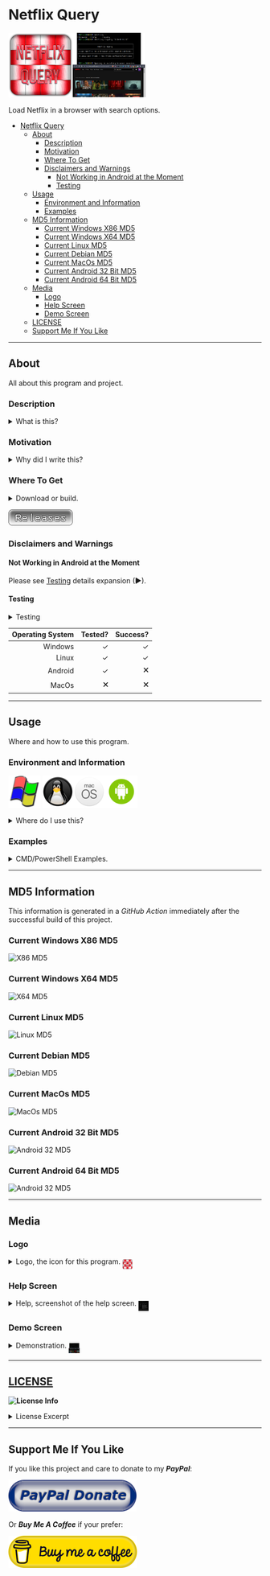 # Netflix Query

<img alt="Logo 1" src="docs/media/images/netflixq.png" height="128px"><img alt="Demo 1" src="docs/media/images/demo.png" height="128px">

Load Netflix in a browser with search options&#46;

- [Netflix Query](#netflix-query)
  - [About](#about)
    - [Description](#description)
    - [Motivation](#motivation)
    - [Where To Get](#where-to-get)
    - [Disclaimers and Warnings](#disclaimers-and-warnings)
      - [Not Working in Android at the Moment](#not-working-in-android-at-the-moment)
      - [Testing](#testing)
  - [Usage](#usage)
    - [Environment and Information](#environment-and-information)
    - [Examples](#examples)
  - [MD5 Information](#md5-information)
    - [Current Windows X86 MD5](#current-windows-x86-md5)
    - [Current Windows X64 MD5](#current-windows-x64-md5)
    - [Current Linux MD5](#current-linux-md5)
    - [Current Debian MD5](#current-debian-md5)
    - [Current MacOs MD5](#current-macos-md5)
    - [Current Android 32 Bit MD5](#current-android-32-bit-md5)
    - [Current Android 64 Bit MD5](#current-android-64-bit-md5)
  - [Media](#media)
    - [Logo](#logo)
    - [Help Screen](#help-screen)
    - [Demo Screen](#demo-screen)
  - [LICENSE](#license)
  - [Support Me If You Like](#support-me-if-you-like)

---

## About

All about this program and project&#46;

### Description

<details>
  <summary>What is this&#63;</summary>
  <p>
  This is a console tool for the <strong>Windows</strong>&#44; <strong>Linux</strong>&#44; <strong>MacOS</strong>&#44; and <strong>Android</strong> &#40;<i>Termux</i>&#41; command line environment help <strong>search for content</strong> or just <strong>open Netflix</strong> in the default browser or in one passed to the program via the <code>-b,--browser</code> switch&#46;
  </p>
</details>

### Motivation

<details>
  <summary>Why did I write this&#63;</summary>
  <p>
    A replacement for a usual script I write in various languages in the various environments that heps me automate quick searching for stuff on <i>Netflix</i> when sitting with my laptop while watching stuff with my wife&#46; She&#x27;ll &#x28;or I&#x29; will want to know if <i>Netflix</i> has something and I'll sometimes use my script &#x28;or <i>Zenity</i> gui&#x29; and do a aquick search&#x46; I wrote this as a somewhat more &#x22;portable&#x22; to have a backend for doing these searches easier&#46;
  </p>
</details>

### Where To Get

<details>
  <summary>Download or build&#46;</summary>
  <p>
  You can fork this repository and build yourself or you can download it at the current <a href="https://github.com/Lateralus138/netflixq/releases">Releases</a> page&#46;

  You can &#40;as with any of my projects&#41; fork and build this project yourself in keeping with the provided <a href="#LICENSE" >LICENSE</a> below.
  </p>
</details>

[![Releases](docs/media/images/releases.png)](https://github.com/Lateralus138/netflixq/releases)

### Disclaimers and Warnings

#### Not Working in Android at the Moment

Please see <a href="#testing">Testing</a> details expansion &#x28;&#x25B6;&#x29;&#46;

#### Testing

<details>
  <summary>Testing</summary>
  <p>
    This has been manually tested in Windows&#x2c; Linux&#x2c; and Android&#x2c; but not MacOs&#46; This is not currently working in Android&#x2c; but should by design&#46; I just haven&#x27;t had a chance to look at it yet and it&#x27;s not that big of a deal at the moment&#46; I do plan to get around to fixing it eventually&#46;
  </p>
</details>

|Operating System|Tested?|Success?|
|---:|---:|---:|
|Windows|&#x2713;|&#x2713;|
|Linux|&#x2713;|&#x2713;|
|Android|&#x2713;|&#128473;|
|MacOs|&#128473;|&#128473;|

---

## Usage

Where and how to use this program&#46;

### Environment and Information

![Windows Logo](./docs/media/images/windows_logo.png) ![Linux Logo](./docs/media/images/linux_logo.png)![MacOS Logo](./docs/media/images/macos_logo.png)![Android Logo](./docs/media/images/android_logo.png)

<details>
  <summary>Where do I use this&#63;</summary>
  <p>
  Like any cli tool &#40;or any executable for that matter&#41; this can be used in any available command line program&#47;emulator in <strong>Windows</strong> like <strong>CMD</strong> or <strong>PowerShell</strong>&#44; for example&#44; and should work in most available terminals&#46;
  
  This is a cross&#45;platform program and has been compiled for Windows&#44; Linux&#44; MacOS&#44; and Android &#40;Termux&#41;&#44; but the source is readily available and can be more than likely be built for most platforms&#46;

  The MacOs version has not been tested well &#40;only in a CI&#41; so if there any issues and you are in a direct MacOs environment and want to fork and work on the project yourself and or contribute to this project then you are free to do so as per the license provided&#46;

  Like any portable program in this can either be placed somewhere in your <code>%PATH%</code> and if not then when your run it you&#39;ll need to provide the direct path of the executable&#46;
  </p>
  <h4>Example Given</h4>
  <pre>
    <code> > & &#39;C:\Users\&#60;USERNAME&#62;\Bin\netflixq.exe&#39; /&#63; </code>
  </pre>
</details>

### Examples

<details>
  <summary>CMD/PowerShell Examples&#46;</summary>
  <p>Search for a movie&#46;</p>
  <img alt="democreen" src="docs/media/images/demo.png">
</details>

---

## MD5 Information

This information is generated in a *GitHub Action* immediately after the successful build of this project.

### Current Windows X86 MD5

![X86 MD5](https://img.shields.io/endpoint?url=https://raw.githubusercontent.com/Lateralus138/netflixq/master/docs/json/netflixq_x86_md5.json)

### Current Windows X64 MD5

![X64 MD5](https://img.shields.io/endpoint?url=https://raw.githubusercontent.com/Lateralus138/netflixq/master/docs/json/netflixq_x64_md5.json)


### Current Linux MD5

![Linux MD5](https://img.shields.io/endpoint?url=https://raw.githubusercontent.com/Lateralus138/netflixq/master/docs/json/netflixq_linux_md5.json)

### Current Debian MD5

![Debian MD5](https://img.shields.io/endpoint?url=https://raw.githubusercontent.com/Lateralus138/netflixq/master/docs/json/netflixq_debian_md5.json)


### Current MacOs MD5

![MacOs MD5](https://img.shields.io/endpoint?url=https://raw.githubusercontent.com/Lateralus138/netflixq/master/docs/json/netflixq_macos_md5.json)

### Current Android 32 Bit MD5

![Android 32 MD5](https://img.shields.io/endpoint?url=https://raw.githubusercontent.com/Lateralus138/netflixq/master/docs/json/netflixq_android_32_md5.json)

### Current Android 64 Bit MD5

![Android 32 MD5](https://img.shields.io/endpoint?url=https://raw.githubusercontent.com/Lateralus138/netflixq/master/docs/json/netflixq_android_64_md5.json)

---

## Media

### Logo

<details>
  <summary>Logo, the icon for this program&#46; <img alt="logo2" src="docs/media/images/netflixq.png" height="20px" align="middle"></summary>
  <img alt="logo2" src="docs/media/images/netflixq.png">
</details>

### Help Screen

<details>
  <summary>Help, screenshot of the help screen&#46; <img alt="helpscreen" src="docs/media/images/helpscreen.png" height="20px" align="middle"></summary>
  <img alt="helpscreen" src="docs/media/images/helpscreen.png">
</details>

### Demo Screen

<details>
  <summary>Demonstration&#46; <img alt="logo2" src="docs/media/images/demo.png" height="20px" align="middle"></summary>
  <img alt="democreen" src="docs/media/images/demo.png">
</details>

---

## [LICENSE](./LICENSE)

**![License Info](https://img.shields.io/github/license/Lateralus138/netflixq?style=for-the-badge)**

<details>
  <summary>License Excerpt</summary>
  <br>
  <blockquote>
  This program is free software&#58; you can redistribute it and&#47;or modify it under the terms of the GNU General Public License as published by the Free Software Foundation&#44; either version 3 of the License&#44; or &#40;at your option&#41; any later version&#46;
  </blockquote>
  <br>
  <blockquote>
  This program is distributed in the hope that it will be useful&#44; but WITHOUT ANY WARRANTY&#59; without even the implied warranty of MERCHANTABILITY or FITNESS FOR A PARTICULAR PURPOSE&#46;  See the GNU General Public License for more details&#46;
  </blockquote>
</details>

---

## Support Me If You Like

If you like this project and care to donate to my ***PayPal***:

[![PayPal Donation](docs/media/images/paypal_donate_button.png)](https://paypal.me/ianapride?locale.x=en_US)

Or ***Buy Me A Coffee*** if your prefer:

[![Buy Me A Coffee](./docs/media/images/buymeacoffe_a.png)](https://www.buymeacoffee.com/ianalanpride)